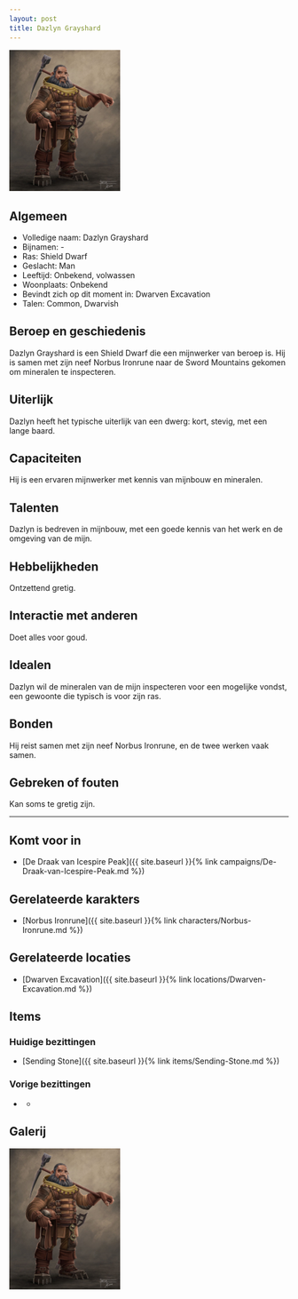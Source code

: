 ```yaml
---
layout: post
title: Dazlyn Grayshard
---
```


<img src="../images/Dazlyn Grayshard.jpg" alt="Dazlyn Grayshard" width=200>

## Algemeen
* Volledige naam: Dazlyn Grayshard
* Bijnamen: -
* Ras: Shield Dwarf
* Geslacht: Man
* Leeftijd: Onbekend, volwassen
* Woonplaats: Onbekend
* Bevindt zich op dit moment in: Dwarven Excavation
* Talen: Common, Dwarvish

## Beroep en geschiedenis
Dazlyn Grayshard is een Shield Dwarf die een mijnwerker van beroep is. Hij is samen met zijn neef Norbus Ironrune naar de Sword Mountains gekomen om mineralen te inspecteren.

## Uiterlijk
Dazlyn heeft het typische uiterlijk van een dwerg: kort, stevig, met een lange baard.

## Capaciteiten
Hij is een ervaren mijnwerker met kennis van mijnbouw en mineralen.

## Talenten
Dazlyn is bedreven in mijnbouw, met een goede kennis van het werk en de omgeving van de mijn.

## Hebbelijkheden
Ontzettend gretig.

## Interactie met anderen
Doet alles voor goud.

## Idealen
Dazlyn wil de mineralen van de mijn inspecteren voor een mogelijke vondst, een gewoonte die typisch is voor zijn ras.

## Bonden
Hij reist samen met zijn neef Norbus Ironrune, en de twee werken vaak samen.

## Gebreken of fouten
Kan soms te gretig zijn.

---

## Komt voor in
* [De Draak van Icespire Peak]({{ site.baseurl }}{% link campaigns/De-Draak-van-Icespire-Peak.md %})

## Gerelateerde karakters
* [Norbus Ironrune]({{ site.baseurl }}{% link characters/Norbus-Ironrune.md %})

## Gerelateerde locaties
* [Dwarven Excavation]({{ site.baseurl }}{% link locations/Dwarven-Excavation.md %})

## Items

### Huidige bezittingen
* [Sending Stone]({{ site.baseurl }}{% link items/Sending-Stone.md %})

### Vorige bezittingen
* -

## Galerij
<img src="../images/Dazlyn Grayshard.jpg" alt="Dazlyn Grayshard" width=200>
